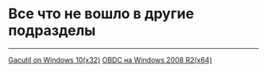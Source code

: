 ﻿# Все что не вошло в другие подразделы #

---

[Gacutil on Windows 10(x32)](gacutil/main.md)
[OBDC на Windows 2008 R2(x64)](ODBC/main.md)
